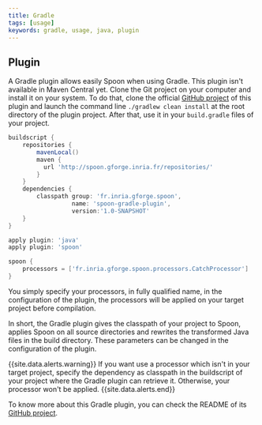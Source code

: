 ```yaml
---
title: Gradle
tags: [usage]
keywords: gradle, usage, java, plugin
---
```



## Plugin

A Gradle plugin allows easily Spoon when using Gradle.
This plugin isn't available in Maven Central yet. Clone the Git project 
on your computer and install it on your system. To do that, clone the 
official [GitHub project](https://github.com/SpoonLabs/spoon-gradle-plugin) 
of this plugin and launch the command line `./gradlew clean install` at 
the root directory of the plugin project. After that, use it in your 
`build.gradle` files of your project.


```groovy
buildscript {
    repositories {
        mavenLocal()
        maven {
          url 'http://spoon.gforge.inria.fr/repositories/'
        }
    }
    dependencies {
        classpath group: 'fr.inria.gforge.spoon', 
                  name: 'spoon-gradle-plugin', 
                  version:'1.0-SNAPSHOT'
    }
}

apply plugin: 'java'
apply plugin: 'spoon'

spoon {
    processors = ['fr.inria.gforge.spoon.processors.CatchProcessor']
}
```

You simply specify your processors, in fully qualified name, in the configuration 
of the plugin, the processors will be applied on your target project before compilation.

In short, the Gradle plugin gives the classpath of your project to Spoon, 
applies Spoon on all source directories and rewrites the transformed Java files in the build 
directory. These parameters can be changed in the configuration of the plugin. 

{{site.data.alerts.warning}}
If you want use a processor which isn't in your target project, specify the dependency 
as classpath in the buildscript of your project where the Gradle plugin can retrieve it. 
Otherwise, your processor won't be applied.
{{site.data.alerts.end}}

To know more about this Gradle plugin, you can check the README of its [GitHub project](https://github.com/SpoonLabs/spoon-gradle-plugin). 

